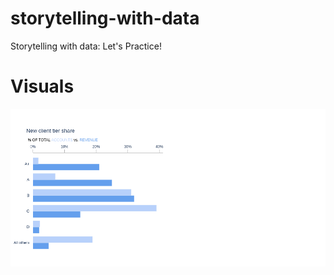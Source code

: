 # storytelling-with-data
Storytelling with data: Let's Practice! 
# Visuals
![% Accounts vs Revenue](stacked_bar_chart.png)
